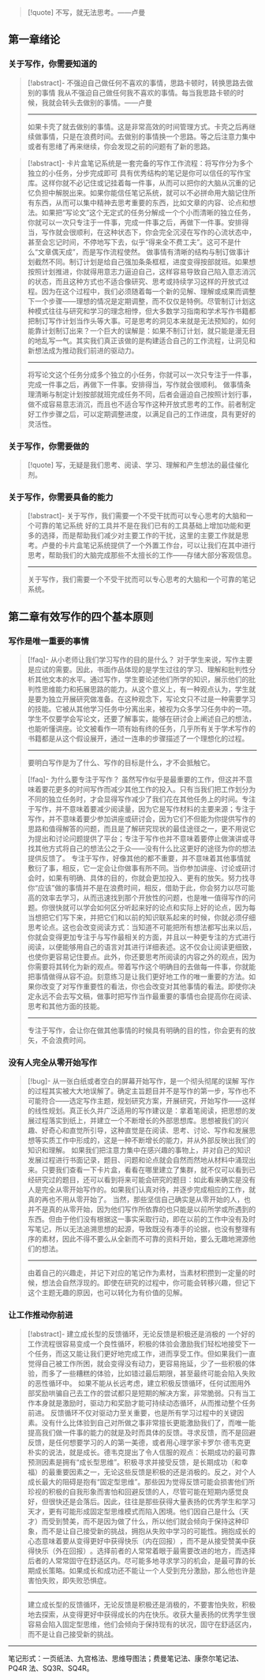 > [!quote] 不写，就无法思考。——卢曼

## 第一章绪论

### 关于写作，你需要知道的

> [!abstract]- 不强迫自己做任何不喜欢的事情，思路卡顿时，转换思路去做别的事情
> 我从不强迫自己做任何我不喜欢的事情。每当我思路卡顿的时候，我就会转头去做别的事情。——卢曼
>
> ---
> 如果卡壳了就去做别的事情。这是非常高效的时间管理方式。卡壳之后再继续做事情，只是在浪费时间。去做别的事情换一个思路。等之后注意力集中或者有思绪了再来继续，你会发现之前的问题有了新的思路。

> [!abstract]- 卡片盒笔记系统是一套完备的写作工作流程：将写作分为多个独立的小任务，分步完成即可
> 具有优秀结构的笔记是你可以信任的写作宝库。这样你就不必记住或记挂着每一件事，从而可以把你的大脑从沉重的记忆负担中解脱出来。如果你能信任笔记系统，就可以不必拼命用大脑记住所有东西，从而可以集中精神去思考重要的东西，比如文章的内容、论点和想法。如果把“写论文”这个无定式的任务分解成一个个小而清晰的独立任务，你就可以一次只专注于一件事，完成一件事之后，再做下一件事。安排得当，写作就会很顺利，在这种状态下，你会完全沉浸在写作的心流状态中，甚至会忘记时间，不停地写下去，似乎“得来全不费工夫”。这可不是什么“文章偶天成”​，而是写作流程使然。
> 做事情有清晰的结构与制订做事计划截然不同。制订计划是给自己强加条条框框，进度变得按部就班。如果想按照计划推进，你就得用意志力逼迫自己，这样容易导致自己陷入意志消沉的状态，而且这种方式也不适合像研究、思考或持续学习这样的开放式过程。因为在这个过程中，我们必须随着每一个新的见解、理解或成果而调整下一个步骤——理想的情况是定期调整，而不仅仅是特例。尽管制订计划这种模式往往与研究和学习的理念相悖，但大多数学习指南和学术写作书籍都把制订写作计划当作头等大事。可是思考的洞见本来就是无法预知的，如何能靠计划制订出来？一个巨大的误解是：如果不制订计划，就只能是漫无目的地乱写一气。其实我们真正该做的是构建适合自己的工作流程，让洞见和新想法成为推动我们前进的驱动力。
>
> ---
> 将写论文这个任务分成多个独立的小任务，你就可以一次只专注于一件事，完成一件事之后，再做下一件事。安排得当，写作就会很顺利。
> 做事情条理清晰与制定计划按部就班完成任务不同，后者会逼迫自己按照计划行事，做不成容易意志消沉，而且也不适合写作这种开放式思考的工作。前者制定好工作步骤之后，可以定期调整进度，以满足自己的工作进度，具有更好的灵活性。

### 关于写作，你需要做的

> [!quote] 写，无疑是我们思考、阅读、学习、理解和产生想法的最佳催化剂。

### 关于写作，你需要具备的能力

> [!abstract]- 关于写作，我们需要一个不受干扰而可以专心思考的大脑和一个可靠的笔记系统
> 好的工具并不是在我们已有的工具基础上增加功能和更多的选择，而是帮助我们减少对主要工作的干扰，这里的主要工作就是思考。卢曼的卡片盒笔记系统提供了一个外置工作台，可以让我们在其中进行思考，帮助我们的大脑完成那些不太擅长的工作——存储大部分客观信息。
>
> ---
> 关于写作，我们需要一个不受干扰而可以专心思考的大脑和一个可靠的笔记系统。

## 第二章有效写作的四个基本原则

### 写作是唯一重要的事情

> [!faq]- 从小老师让我们学习写作的目的是什么？
> 对于学生来说，写作主要是应试的需要。因此，书面作品体现的是学生过往的学习、理解和批判性分析其他文本的水平。通过写作，学生要论述他们所学的知识，展示他们的批判性思维能力和拓展思路的能力。从这个意义上，有一种观点认为，学生就是要为独立开展研究做准备。在这种观念下，写论文只不过是一种需要学习的技能。它被从其他学习任务中分离出来，被视为众多学习任务中的一项。学生不仅要学会写论文，还要了解事实，能够在研讨会上阐述自己的想法，也能听懂讲座。论文被看作一项有始有终的任务，几乎所有关于学术写作的书籍都是从这个假设展开，通过一连串的步骤描述了一个理想化的过程。
>
> ---
> 要明白写作是为了什么、写作的目标是什么，才不会抵触它。

> [!faq]- 为什么要专注于写作？
> 虽然写作似乎是最重要的工作，但这并不意味着要花更多的时间写作而减少其他工作的投入。只有当我们把工作划分为不同的独立任务时，才会显得写作减少了我们花在其他任务上的时间。专注于写作，并不意味着要减少阅读量，因为它是写作材料的主要来源；专注于写作，并不意味着要少参加讲座或研讨会，因为它们不但能为你提供写作的思路和值得解答的问题，而且是了解研究现状的最佳途径之一，更不用说它为提出和讨论问题提供了平台；专注于写作也并不意味着要停止做演讲或寻找其他方式将自己的想法公之于众——没有什么比这更好的途径为你的想法提供反馈了。
> 专注于写作，好像其他的都不重要，并不意味着其他事情就敷衍了事，相反，它一定会让你做事有所不同。当你参加讲座、讨论或研讨会时，如果有明确、具体的目的，你就会更加投入、更有的放矢。努力找寻你“应该”做的事情并不是在浪费时间，相反，借助于此，你会努力以尽可能高的效率去学习，从而迅速找到那个开放性的问题，也是唯一值得写作的问题。你很快就可以学会如何区分听起来好的论点和实际上好的论点，因为每当想把它们写下来，并把它们和以前的知识联系起来的时候，你就必须仔细思考论点。这也会改变阅读方式：当知道不可能把所有想法都写出来以后，你就会变得更加专注于与写作最相关的方面，并且以一种更专注的方式进行阅读，以便能够用自己的语言对其进行详细表述。这不仅会让阅读更细致，也使你更容易记住要点。此外，你还要思考所阅读的内容之外的观点，因为你需要将其转化为新的观点。带着写作这个明确目的去做每一件事，你就能把事情做得从容不迫。刻意练习是让我们更好地工作的唯一重要的方法。如果你改变了对写作重要性的看法，你也会改变对其他事情的看法。即使你决定永远不会去写文稿，做事时把写作当作最重要的事情也会提高你在阅读、思考和其他方面的技能。
>
> ---
> 专注于写作，会让你在做其他事情的时候具有明确的目的性，你会更有的放矢，不会浪费时间。

### 没有人完全从零开始写作

> [!bug]- 从一张白纸或者空白的屏幕开始写作，是一个彻头彻尾的误解
> 写作的过程其实被大大地误解了。确定主旨题目并不是写作的第一步，写作也不可能符合——选定写作主题，规划研究方案，开展研究，开始写作——这样的线性规划。真正长久并广泛适用的写作建议是：拿着笔阅读，把思想的发展过程落实到纸上，并建立一个不断增长的外部思想库。思想被我们的兴趣、好奇心和直觉所引导，这种直觉是在阅读、思考、讨论、写作和发展思想等实质工作中形成的，这是一种不断增长的能力，并从外部反映出我们的知识和理解。
> 如果我们把注意力集中在感兴趣的事物上，并对自己的知识发展过程进行书面记录，题目、问题和论点就会自然而然地从材料中涌现出来。只要我们查看一下卡片盒，看看在哪里建立了集群，就不仅可以看到已经研究过的题目，还可以看到将来可能会研究的题目：如此看来确实是没有人是完全从零开始写作的。如果我们认真对待，并逐步完成相应的工作，就真的再也不用从零开始了。
> 当然，那些坚信自己确实是从零开始的人，也并不是真的从零开始，因为他们写作所依靠的也只能是以前所学或所遇到的东西。但由于他们没有根据这一事实采取行动，即在以前的工作中没有及时写笔记，所以无法追溯思想的起源，导致既没有凑手的论据，也没有整理有序的素材，因此不得不要么从全新而不可靠的资料开始，要么无趣地溯源他们的想法。
>
> ---
> 由着自己的兴趣走，并记下对应的笔记作为素材，当素材积攒到一定量的时候，想法会自然浮现的。即使在研究的过程中，你可能会转移兴趣，但记下这个主题无趣的原因，也可以转化为有价值的见解。

### 让工作推动你前进

> [!abstract]- 建立成长型的反馈循环，无论反馈是积极还是消极的
> 一个好的工作流程很容易变成一个良性循环，积极的体验会激励我们轻松地接受下一个任务，而这又能让我们更好地完成工作，进而享受工作。但如果我们一直觉得自己被工作所困，就会变得没有动力，更容易拖延，少了一些积极的体验，而多了一些糟糕的体验，比如错过最后期限，甚至最终可能会陷入失败的恶性循环中。
> 如果不能从长远考虑，建立积极反馈循环，任何试图用外部奖励哄骗自己去工作的尝试都只是短期的解决方案，非常脆弱。只有当工作本身就是激励时，驱动力和奖励才能可持续动态循环，从而推动整个任务前进。
> 反馈循环不仅对驱动力至关重要，也是所有学习过程中的关键因素。没有什么比体验到自己对所做之事非常擅长更能激励我们了，而唯一能提高我们做一件事的能力的就是及时而具体的反馈。寻求反馈，而不是回避反馈，是任何想要学习的人的第一美德，或者用心理学家卡罗尔·德韦克更朴实的说法，就是成长。德韦克提出了令人信服的观点：长期成功的最可靠预测因素是拥有“成长型思维”​。积极寻求并接受反馈，是长期成功（和幸福）的最重要因素之一，无论这些反馈是积极的还是消极的。反之，对个人成长最大的阻碍是抱有“固定型思维”​。那些因为觉得反馈可能会损害他们所珍视的积极的自我形象而害怕和回避反馈的人，尽管可能在短期内感觉良好，但很快还是会落后。因此，往往是那些获得大量表扬的优秀学生和学习天才，更有可能形成固定型思维模式而陷入困境。他们因自己是什么（天才）而受到赞美，而不是因为做了什么，所以他们就会倾向于保持这种印象，而不是让自己接受新的挑战，拥抱从失败中学习的可能性。拥抱成长的心态意味着要从变得更好中获得快乐（内在回报）​，而不是从接受赞美中获得快乐（外在回报）​。选择前者的人常常着眼于最需要改进的地方，而选择后者的人常常固守在舒适区内。尽可能多地寻求学习的机会，是最可靠的长期成长策略。如果成长和成功还不能让一个人受到充分激励，那么他也许是害怕失败，即失败恐惧症。
>
> ---
> 建立成长型的反馈循环，无论反馈是积极还是消极的，不要害怕失败，积极地去探索，从变得更好中获得成长的内在快乐。收获大量表扬的优秀学生很容易会陷入固定型思维，他们会倾向于保持现有的状况，固守在舒适区内，而不是让自己接受新的挑战。

---

笔记形式：一页纸法、九宫格法、思维导图法；费曼笔记法、康奈尔笔记法、PQ4R 法、SQ3R、SQ4R。
